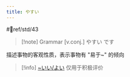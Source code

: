 ```yaml
---
title: やすい
---
```

 #📖ref/std/43

> [!note] Grammar
> [v.conj.] やすい です

描述事物的客观性质，表示事物有 "易于~" 的倾向
> [!info] [~いい/よい](いい、よい.md) 仅用于积极评价

